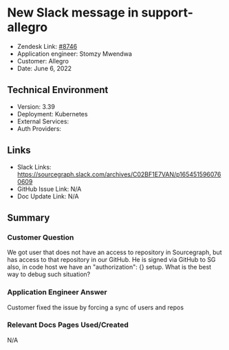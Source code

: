 # New Slack message in support-allegro <!-- Ticket Title  Hint: include keywords to make it searchable -->

- Zendesk Link: [#8746](https://sourcegraph.zendesk.com/agent/tickets/8746)
- Application engineer: Stomzy Mwendwa
- Customer: Allegro <!-- Redact if this contains personally identifying information -->
- Date: June 6, 2022

<!-- Data populated from integration, speak to Ben Gordon or Michael Bali if not working -->
<!-- During Internal team trial, fill missing data manually (we are waiting for all data to sync) -->

## Technical Environment
- Version: ​3.39
- Deployment: Kubernetes
- External Services:
- Auth Providers:


## Links
<!-- Data for application engineer manual entry -->
- Slack Links: https://sourcegraph.slack.com/archives/C02BF1E7VAN/p1654515960760609 
- GitHub Issue Link: N/A
- Doc Update Link: N/A

## Summary
### Customer Question
We got user that does not have an access to repository in Sourcegraph, but has access to that repository in our GitHub. He is signed via GitHub to SG also, in code host we have an "authorization": {} setup. What is the best way to debug such situation?
### Application Engineer Answer
Customer fixed the issue by forcing a sync of users and repos
### Relevant Docs Pages Used/Created
N/A
